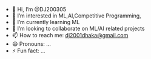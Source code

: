 - 👋 Hi, I’m @DJ200305
- 👀 I’m interested in ML,AI,Competitive Programming,
- 🌱 I’m currently learning ML
- 💞️ I’m looking to collaborate on ML/AI related projects
- 📫 How to reach me: dj2001dhaka@gmail.com
- 😄 Pronouns: ...
- ⚡ Fun fact: ...

<!---
DJ200305/DJ200305 is a ✨ special ✨ repository because its `README.md` (this file) appears on your GitHub profile.
You can click the Preview link to take a look at your changes.
--->
